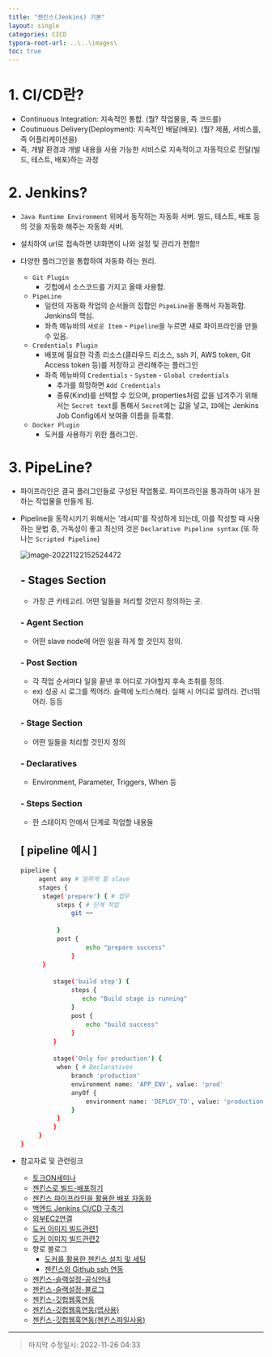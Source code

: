 ```yaml
---
title: "젠킨스(Jenkins) 기본"
layout: single
categories: CICD
typora-root-url: ..\..\images\
toc: true
---
```




# 1. CI/CD란?

- Continuous Integration: 지속적인 통합. (뭘? 작업물을, 즉 코드를)
- Coutinuous Delivery(Deployment): 지속적인 배달(배포). (뭘? 제품, 서비스를, 즉 어플리케이션을)
- 즉, 개발 환경과 개발 내용을 사용 가능한 서비스로 지속적이고 자동적으로 전달(빌드, 테스트, 배포)하는 과정



# 2. Jenkins?

- `Java Runtime Environment` 위에서 동작하는 자동화 서버. 빌드, 테스트, 배포 등의 것을 자동화 해주는 자동화 서버.

- 설치하여 url로 접속하면 UI화면이 나와 설정 및 관리가 편함!!

- 다양한 플러그인을 통합하여 자동화 하는 원리.

  - `Git Plugin` 
    - 깃헙에서 소스코드를 가지고 올때 사용함.
  - `PipeLine` 
    - 일련의 자동화 작업의 순서들의 집합인 `PipeLine`을 통해서 자동화함. Jenkins의 핵심.
    - 좌측 메뉴바의 `새로운 Item` - `Pipeline`을 누르면 새로 파이프라인을 만들 수 있음.
  - `Credentials Plugin`
    - 배포에 필요한 각종 리소스(클라우드 리소스, ssh 키, AWS token, Git Access token 등)를 저장하고 관리해주는 플러그인
    - 좌측 메뉴바의 `Credentials` - `System` - `Global credentials`
      - 추가를 희망하면 `Add Credentials`
      - 종류(Kind)를 선택할 수 있으며, properties처럼 값을 넘겨주기 위해서는 `Secret text`를 통해서 `Secret`에는 값을 넣고, `ID`에는 Jenkins Job Config에서 보여줄 이름을 등록함.
  - `Docker Plugin`
    - 도커를 사용하기 위한 플러그인.
  
  

# 3. PipeLine?

- 파이프라인은 결국 플러그인들로 구성된 작업통로. 파이프라인을 통과하여 내가 원하는 작업물을 만들게 됨.

- Pipeline을 동작시키기 위해서는 '레시피'를 작성하게 되는데, 이를 작성할 때 사용하는 문법 중, 가독성이 좋고 최신의 것은 `Declarative Pipeline syntax` (또 하나는 `Scripted Pipeline`)

  ![image-20221122152524472](..\..\images\image-20221122152524472.png)

  

  ## - Stages Section

  - 가장 큰 카테고리. 어떤 일들을 처리할 것인지 정의하는 곳.

  ### - Agent Section

  - 어떤 slave node에 어떤 일을 하게 할 것인지 정의.

  ### - Post Section

  - 각 작업 순서마다 일을 끝낸 후 어디로 가야할지 후속 조취를 정의. 
  - ex) 성공 시 로그를 찍어라. 슬랙에 노티스해라. 실패 시 어디로 알려라. 건너뛰어라. 등등

  ### - Stage Section

  - 어떤 일들을 처리할 것인지 정의

  ### - Declaratives

  - Environment, Parameter, Triggers, When 등

  ### - Steps Section

  - 한 스테이지 안에서 단계로 작업할 내용들

  

  ## [ pipeline 예시 ]

  ```bash
  pipeline {
       agent any # 일하게 할 slave
       stages {
       	stage('prepare') { # 업무
       		steps { # 단계 작업
       			git ~~
       			
       		}
       		post {
                	echo "prepare success"
                }
       	}
       
           stage('build step') { 
                steps {
                   echo "Build stage is running"
                }
                post {
                	echo "build success"
                }
           }
           
           stage('Only for production') {
           	when { # Declaratives
           		branch 'production'
           		environment name: 'APP_ENV', value: 'prod'
           		anyOf {
           			environment name: 'DEPLOY_TO', value: 'production'
           		}
           	}
           }
       }
  }
  ```




- 참고자료 및 관련링크
  - [토크ON세미나](https://youtu.be/GOLHN3FHjpI)
  - [젠킨스로 빌드-배포하기](https://velog.io/@junho5336/jenkins%EB%A1%9C-%EB%B9%8C%EB%93%9C-%EB%B0%B0%ED%8F%AC%ED%95%98%EA%B8%B0#jenkins-%EC%8B%9C%EC%8A%A4%ED%85%9C%EC%84%A4%EC%A0%95)
  - [젠킨스 파이프라인을 활용한 배포 자동화](https://velog.io/@sihyung92/%EC%9A%B0%EC%A0%A0%EA%B5%AC2%ED%8E%B8-%EC%A0%A0%ED%82%A8%EC%8A%A4-%ED%8C%8C%EC%9D%B4%ED%94%84%EB%9D%BC%EC%9D%B8%EC%9D%84-%ED%99%9C%EC%9A%A9%ED%95%9C-%EB%B0%B0%ED%8F%AC-%EC%9E%90%EB%8F%99%ED%99%94#%EB%B9%8C%EB%93%9C-%EC%9C%A0%EB%B0%9C%ED%95%98%EA%B8%B0)
  - [백엔드 Jenkins CI/CD 구축기](https://seongwon.dev/DevOps/20220717-CICD%EA%B5%AC%EC%B6%95%EA%B8%B02/)
  - [외부EC2연결](https://rbsks.tistory.com/9)
  - [도커 이미지 빌드관련1](https://velog.io/@imsooyeon/Jenkins-pipeline%EC%9D%84-%EA%B5%AC%EC%B6%95%ED%95%98%EC%97%AC-Docker-build-%EB%B0%8F-%EC%9D%B4%EB%AF%B8%EC%A7%80-push-%ED%95%98%EA%B8%B0)
  - [도커 이미지 빌드관련2](https://hyeinisfree.tistory.com/23)
  - 향로 블로그
    - [도커를 활용한 젠킨스 설치 및 세팅](https://jojoldu.tistory.com/139)
    - [젠킨스와 Github ssh 연동](https://jojoldu.tistory.com/442)
  - [젠킨스-슬랙설정-공식안내](https://w1661913672-14q788704.slack.com/services/B04CU2HR6GZ?added=1)
  - [젠킨스-슬랙설정-블로그](https://junhyunny.github.io/information/jenkins/jenkins-slack-notification/)
  - [젠킨스-깃헙웹훅연동](https://cokes.tistory.com/119)
  - [젠킨스-깃헙웹훅연동(앱사용)](https://fwani.tistory.com/23)
  - [젠킨스-깃헙웹훅연동(젠킨스파일사용)](https://www.youtube.com/watch?v=oFnS4dDzCD0&t=1054)

------

> 마지막 수정일시: 2022-11-26 04:33